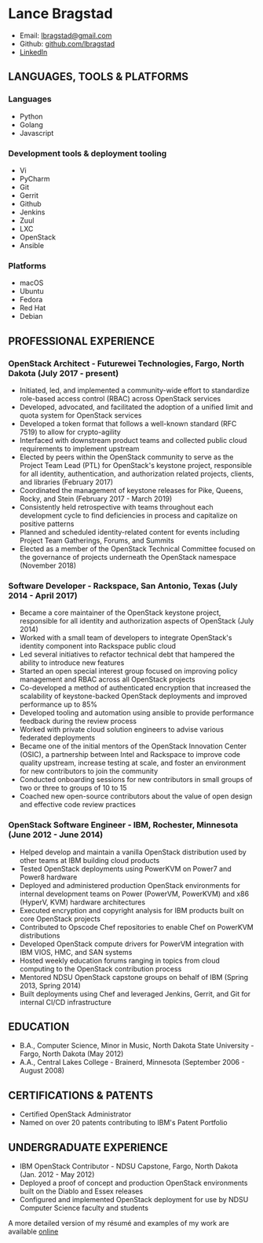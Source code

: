# Lance Bragstad

* Email: lbragstad@gmail.com
* Github: [github.com/lbragstad](https://github.com/lbragstad)
* [LinkedIn](https://www.linkedin.com/in/lbragstad/)

## LANGUAGES, TOOLS & PLATFORMS

### Languages

* Python
* Golang
* Javascript

### Development tools & deployment tooling

* Vi
* PyCharm
* Git
* Gerrit
* Github
* Jenkins
* Zuul
* LXC
* OpenStack
* Ansible

### Platforms

* macOS
* Ubuntu
* Fedora
* Red Hat
* Debian

## PROFESSIONAL EXPERIENCE

### OpenStack Architect - Futurewei Technologies, Fargo, North Dakota (July 2017 - present)

* Initiated, led, and implemented a community-wide effort to standardize
  role-based access control (RBAC) across OpenStack services
* Developed, advocated, and facilitated the adoption of a unified limit and
  quota system for OpenStack services
* Developed a token format that follows a well-known standard (RFC 7519) to
  allow for crypto-agility
* Interfaced with downstream product teams and collected public cloud
  requirements to implement upstream
* Elected by peers within the OpenStack community to serve as the Project Team
  Lead (PTL) for OpenStack's keystone project, responsible for all identity,
  authentication, and authorization related projects, clients, and libraries
  (February 2017)
* Coordinated the management of keystone releases for Pike, Queens, Rocky, and
  Stein (February 2017 - March 2019)
* Consistently held retrospective with teams throughout each development cycle
  to find deficiencies in process and capitalize on positive patterns
* Planned and scheduled identity-related content for events including Project
  Team Gatherings, Forums, and Summits
* Elected as a member of the OpenStack Technical Committee focused on the
  governance of projects underneath the OpenStack namespace (November 2018)

### Software Developer - Rackspace, San Antonio, Texas (July 2014 - April 2017)

* Became a core maintainer of the OpenStack keystone project, responsible for
  all identity and authorization aspects of OpenStack (July 2014)
* Worked with a small team of developers to integrate OpenStack's identity
  component into Rackspace public cloud
* Led several initiatives to refactor technical debt that hampered the ability
  to introduce new features
* Started an open special interest group focused on improving policy management
  and RBAC across all OpenStack projects
* Co-developed a method of authenticated encryption that increased the
  scalability of keystone-backed OpenStack deployments and improved performance
  up to 85%
* Developed tooling and automation using ansible to provide performance
  feedback during the review process
* Worked with private cloud solution engineers to advise various federated
  deployments
* Became one of the initial mentors of the OpenStack Innovation Center (OSIC),
  a partnership between Intel and Rackspace to improve code quality upstream,
  increase testing at scale, and foster an environment for new contributors to
  join the community
* Conducted onboarding sessions for new contributors in small groups of two or
  three to groups of 10 to 15
* Coached new open-source contributors about the value of open design and
  effective code review practices

### OpenStack Software Engineer - IBM, Rochester, Minnesota (June 2012 ­- June 2014)

* Helped develop and maintain a vanilla OpenStack distribution used by other
  teams at IBM building cloud products 
* Tested OpenStack deployments using PowerKVM on Power7 and Power8 hardware
* Deployed and administered production OpenStack environments for internal
  development teams on Power (PowerVM, PowerKVM) and x86 (Hyper­V, KVM)
  hardware architectures
* Executed encryption and copyright analysis for IBM products built on core
  OpenStack projects
* Contributed to Opscode Chef repositories to enable Chef on PowerKVM
  distributions
* Developed OpenStack compute drivers for PowerVM integration with IBM VIOS,
  HMC, and SAN systems
* Hosted weekly education forums ranging in topics from cloud computing to the
  OpenStack contribution process
* Mentored NDSU OpenStack capstone groups on behalf of IBM (Spring 2013, Spring
  2014)
* Built deployments using Chef and leveraged Jenkins, Gerrit, and Git for
  internal CI/CD infrastructure

## EDUCATION

* B.A., Computer Science, Minor in Music, North Dakota State University -
  Fargo, North Dakota (May 2012)
* A.A., Central Lakes College - Brainerd, Minnesota (September 2006 - August
  2008)

## CERTIFICATIONS & PATENTS

* Certified OpenStack Administrator
* Named on over 20 patents contributing to IBM's Patent Portfolio

## UNDERGRADUATE EXPERIENCE

* IBM OpenStack Contributor - NDSU Capstone, Fargo, North Dakota (Jan. 2012 ­- May 2012)
* Deployed a proof of concept and production OpenStack environments built on
  the Diablo and Essex releases
* Configured and implemented OpenStack deployment for use by NDSU Computer
  Science faculty and students

A more detailed version of my résumé and examples of my work are available
[online](https://www.lbragstad.com/resume)
